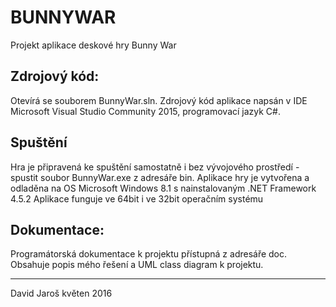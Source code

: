 # BUNNYWAR
Projekt aplikace deskové hry Bunny War

Zdrojový kód:
-------------
Otevírá se souborem BunnyWar.sln.
Zdrojový kód aplikace napsán v IDE Microsoft Visual Studio Community 2015, programovací jazyk C#.

Spuštění
---------
Hra je připravená ke spuštění samostatně i bez vývojového prostředí - spustit soubor BunnyWar.exe z adresáře bin.
Aplikace hry je vytvořena a odladěna na OS Microsoft Windows 8.1 s nainstalovaným .NET Framework 4.5.2
Aplikace funguje ve 64bit i ve 32bit operačním systému

Dokumentace:
--------------
Programátorská dokumentace k projektu přístupná z adresáře doc. 
Obsahuje popis mého řešení a UML class diagram k projektu.

------------
David Jaroš
květen 2016
